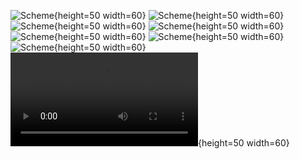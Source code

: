 

![Scheme](screenshots/1.png){height=50 width=60}
![Scheme](screenshots/2.png){height=50 width=60}
![Scheme](screenshots/3.png){height=50 width=60}
![Scheme](screenshots/4.png){height=50 width=60}
![Scheme](screenshots/5.png){height=50 width=60}
![Scheme](screenshots/6.png){height=50 width=60}
![Scheme](screenshots/7.png){height=50 width=60}
![Scheme](screenshots/video.mp4){height=50 width=60}

